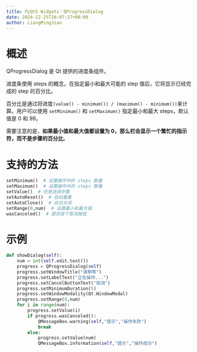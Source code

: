 ```yaml
---
title: PyQt5 Widgets：QProgressDialog
date: 2024-12-25T16:07:17+08:00
author: LiangMingJian
---
```


# 概述

QProgressDialog 是 Qt 提供的进度条组件。

进度条使用 steps 的概念。在指定最小和最大可能的 step 值后，它将显示已经完成的 step 的百分比。

百分比是通过将进度`(value() - minimum()) / (maximum() - minimum())`来计算。用户可以使用 `setMinimum()` 和 `setMaximum()` 指定最小和最大 steps，默认值是 0 和 99。

需要注意的是，**如果最小值和最大值都设置为 0，那么栏会显示一个繁忙的指示符，而不是步骤的百分比**。

# 支持的方法

```python
setMinimum()  # 设置操作中的 steps 数量
setMaximum()  # 设置操作中的 steps 数量
setValue()  # 任意选择步数
setAutoReset()  # 自动重置
setAutoClose()  # 自动关闭
setRange(0,num)  # 设置最小和最大值
wasCanceled()  # 是否按下取消按钮
```

# 示例

```python
def showDialog(self):
    num = int(self.edit.text())
    progress = QProgressDialog(self)
    progress.setWindowTitle("请稍等")  
    progress.setLabelText("正在操作...")
    progress.setCancelButtonText("取消")
    progress.setMinimumDuration(5)
    progress.setWindowModality(Qt.WindowModal)
    progress.setRange(0,num) 
    for i in range(num):
        progress.setValue(i) 
        if progress.wasCanceled():
            QMessageBox.warning(self,"提示","操作失败") 
            break
        else:
            progress.setValue(num)
            QMessageBox.information(self,"提示","操作成功")
```
